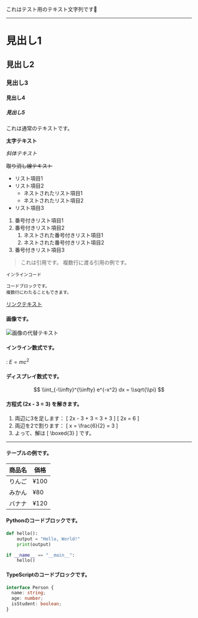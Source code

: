 これはテスト用のテキスト文字列です🤖

---

# 見出し1
## 見出し2
### 見出し3
#### 見出し4
##### 見出し5

これは通常のテキストです。

**太字テキスト**

*斜体テキスト*

~~取り消し線テキスト~~

- リスト項目1
- リスト項目2
    - ネストされたリスト項目1
    - ネストされたリスト項目2
- リスト項目3

1. 番号付きリスト項目1
2. 番号付きリスト項目2
    1. ネストされた番号付きリスト項目1
    2. ネストされた番号付きリスト項目2
3. 番号付きリスト項目3

> これは引用です。
> 複数行に渡る引用の例です。

`インラインコード`

```
コードブロックです。
複数行にわたることもできます。
```

[リンクテキスト](https://example.com)

#### 画像です。

![画像の代替テキスト](https://picsum.photos/200)

#### インライン数式です。

: $E=mc^2$

#### ディスプレイ数式です。

$$
\\int_{-\\infty}^{\\infty} e^{-x^2} dx = \\sqrt{\\pi}
$$

#### 方程式 (2x - 3 = 3) を解きます。

1. 両辺に3を足します： [ 2x - 3 + 3 = 3 + 3 ] [ 2x = 6 ]
1. 両辺を2で割ります： [ x = \\frac{6}{2} = 3 ]
1. よって、解は [ \\boxed{3} ] です。

---

#### テーブルの例です。

| 商品名  | 価格    |
|---------|---------|
| りんご  | ¥100    |
| みかん  | ¥80     |
| バナナ  | ¥120    |

#### Pythonのコードブロックです。

```python
def hello():
    output = "Hello, World!"
    print(output)

if __name__ == "__main__":
    hello()
```

#### TypeScriptのコードブロックです。

```ts
interface Person {
  name: string;
  age: number;
  isStudent: boolean;
}
```
